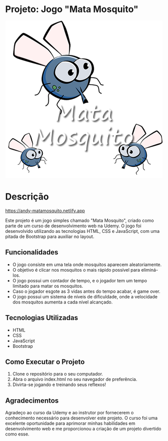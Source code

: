 # Projeto: Jogo "Mata Mosquito"

![Screenshot do Projeto](imagens/game.png)

# Descrição

https://andy-matamosquito.netlify.app

Este projeto é um jogo simples chamado "Mata Mosquito", criado como parte de um curso de desenvolvimento web na Udemy. O jogo foi desenvolvido utilizando as tecnologias HTML, CSS e JavaScript, com uma pitada de Bootstrap para auxiliar no layout.

## Funcionalidades

- O jogo consiste em uma tela onde mosquitos aparecem aleatoriamente.
- O objetivo é clicar nos mosquitos o mais rápido possível para eliminá-los.
- O jogo possui um contador de tempo, e o jogador tem um tempo limitado para matar os mosquitos.
- Caso o jogador esgote as 3 vidas antes do tempo acabar, é game over.
- O jogo possui um sistema de níveis de dificuldade, onde a velocidade dos mosquitos aumenta a cada nível alcançado.

## Tecnologias Utilizadas

- HTML
- CSS
- JavaScript
- Bootstrap

## Como Executar o Projeto

1. Clone o repositório para o seu computador.
2. Abra o arquivo index.html no seu navegador de preferência.
3. Divirta-se jogando e treinando seus reflexos!

## Agradecimentos

Agradeço ao curso da Udemy e ao instrutor por fornecerem o conhecimento necessário para desenvolver este projeto. O curso foi uma excelente oportunidade para aprimorar minhas habilidades em desenvolvimento web e me proporcionou a criação de um projeto divertido como esse.
